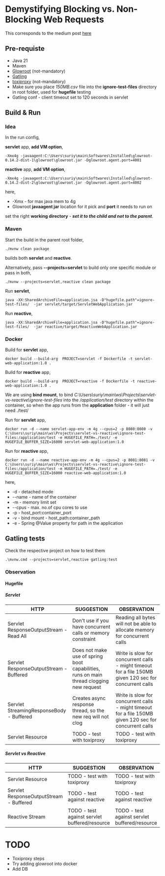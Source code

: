 # Demystifying Blocking vs. Non-Blocking Web Requests

This corresponds to the medium post [here](https://medium.com/p/ef95ca9f02b7/edit)

## Pre-requiste

- Java 21
- Maven
- [Glowroot](https://glowroot.org/) (not-mandatory)
- [Gatling](https://gatling.io/)
- [toxiproxy](https://github.com/Shopify/toxiproxy) (not-mandatory)
- Make sure you place *150MB.csv* file into the **ignore-test-files** directory in root folder, used for **hugefile** testing
- Gatling conf - client timeout set to 120 seconds in servlet 

## Build & Run

### Idea

In the run config,

**servlet** app, **add VM option**,
```
-Xmx4g -javaagent:C:\Users\suriy\main\Softwares\Installed\glowroot-0.14.2-dist-1\glowroot\glowroot.jar -Dglowroot.agent.port=4001
```

**reactive** app, **add VM option**,
```
-Xmx4g -javaagent:C:\Users\suriy\main\Softwares\Installed\glowroot-0.14.2-dist-2\glowroot\glowroot.jar -Dglowroot.agent.port=4002
```
here,
- -Xmx - for max java mem to 4g
- Glowroot **javaagent jar** location for it pick and **port** it needs to run on

set the right **working directory** - **_set it to the child and not to the parent_**.

### Maven

Start the build in the parent root folder,
```
./mvnw clean package
```
builds both **servlet** and **reactive**. 

Alternatively, pass **--projects=servlet** to build only one specific module or pass in both,
```
./mvnw --projects=servlet,reactive clean package
```

Run **servlet**,

```
java -XX:SharedArchiveFile=application.jsa -D"hugefile.path"=ignore-test-files/  -jar servlet/target/ServletWebApplication.jar 
```

Run **reactive**,

```
java -XX:SharedArchiveFile=application.jsa -D"hugefile.path"=ignore-test-files/  -jar reactive/target/ReactiveWebApplication.jar 
```

### Docker

Build for **servlet** app,
```
docker build --build-arg  PROJECT=servlet -f Dockerfile -t servlet-web-application:1.0 .
```

Build for **reactive** app,
```
docker build --build-arg  PROJECT=reactive -f Dockerfile -t reactive-web-application:1.0 .
```

We are using **bind mount**, to bind *C:\Users\suriy\main\ws\Projects\servlet-vs-reactive\ignore-test-files* into the */application/test* directory within the container,
so when the app runs from the **application** folder - it will just need ./test/

Run for **servlet** app,
```
docker run -d --name servlet-app-env -m 4g --cpus=2 -p 8080:8080 -v C:\Users\suriy\main\ws\Projects\servlet-vs-reactive\ignore-test-files:/application/test -e HUGEFILE_PATH=./test/ -e HUGEFILE_BUFFER_SIZE=16000 servlet-web-application:1.0
```

Run for **reactive** app,
```
docker run -d --name reactive-app-env -m 4g --cpus=2 -p 8081:8081 -v C:\Users\suriy\main\ws\Projects\servlet-vs-reactive\ignore-test-files:/application/test -e HUGEFILE_PATH=./test/ -e HUGEFILE_BUFFER_SIZE=16000 reactive-web-application:1.0
```
here,

- -d - detached mode
- --name - name of the container
- -m - memory limit set
- --cpus - max. no.of cpu cores to use
- -p - host_port:container_port
- -v - bind mount - host_path:container_path
- -e - Spring @Value property for path in the application

## Gatling tests 

Check the respective project on how to test them

```
.\mvnw.cmd --projects=servlet,reactive gatling:test
```

### Observation

#### Hugefile

##### Servlet

| HTTP                                     | SUGGESTION                                                                              | OBSERVATION                                                                                            |
|------------------------------------------|-----------------------------------------------------------------------------------------|--------------------------------------------------------------------------------------------------------|
| Servlet ResponseOutputStream - Read All  | Don't use if you have concurrent calls or memory constraint                             | Reading all bytes will not be able to allocate memory for concurrent calls                             | 
| Servlet ResponseOutputStream - Buffered  | Does not make use of spring boot capabilities, runs on main thread clogging new request | Write is slow for concurrent calls - might timeout for a file 150MB given 120 sec for concurrent calls |
| Servlet StreamingResponseBody - Buffered | Creates async response thread, so the new req will not clog                             | Write is slow for concurrent calls - might timeout for a file 150MB given 120 sec for concurrent calls |
| Servlet Resource                         | TODO - test with toxiproxy                                                              | TODO - test with toxiproxy                                                                             |

##### Servlet vs Reactive
| HTTP                                    | SUGGESTION                                    | OBSERVATION                                   |
|-----------------------------------------|-----------------------------------------------|-----------------------------------------------|
| Servlet Resource                        | TODO - test with toxiproxy                    | TODO - test with toxiproxy                    | 
| Servlet ResponseOutputStream - Buffered | TODO - test against reactive                  | TODO - test against reactive                  |
| Reactive Stream                         | TODO - test against servlet buffered/resource | TODO - test against servlet buffered/resource |


# TODO

- Toxiproxy steps
- Try adding glowroot into docker 
- Add DB
